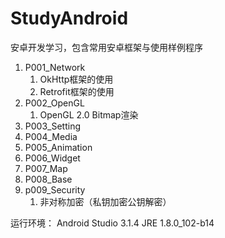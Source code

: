 # StudyAndroid
安卓开发学习，包含常用安卓框架与使用样例程序
1. P001_Network
   1) OkHttp框架的使用 
   2) Retrofit框架的使用
2. P002_OpenGL
   1) OpenGL 2.0 Bitmap渲染
3. P003_Setting
4. P004_Media
5. P005_Animation
6. P006_Widget
7. P007_Map
8. P008_Base
9. p009_Security
   1) 非对称加密（私钥加密公钥解密）

运行环境：
Android Studio 3.1.4
JRE 1.8.0_102-b14
